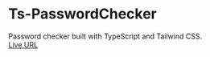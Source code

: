 # Ts-PasswordChecker 
Password checker built with TypeScript and Tailwind CSS.<br/>
[Live URL](https://ts-passwordchecker.netlify.app/)

